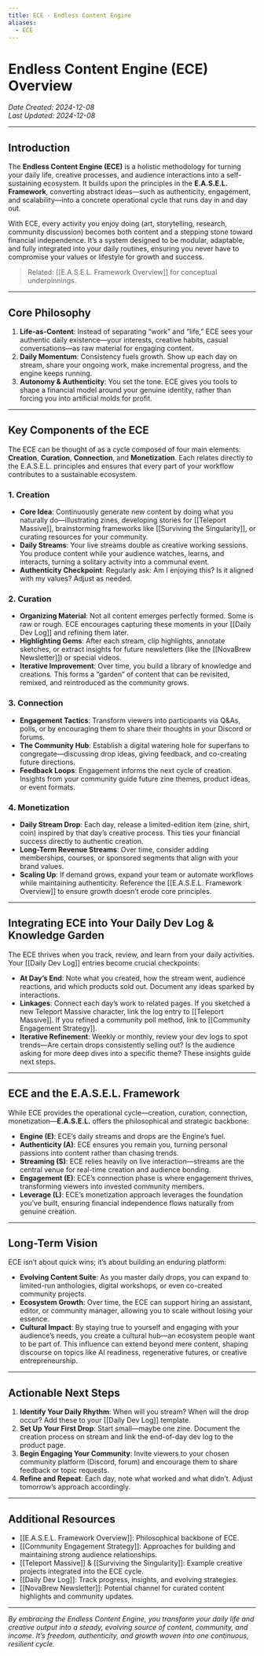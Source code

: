 ```yaml
---
title: ECE - Endless Content Engine
aliases:
  - ECE
---
```


# Endless Content Engine (ECE) Overview

*Date Created: 2024-12-08*  
*Last Updated: 2024-12-08*

---

## Introduction
The **Endless Content Engine (ECE)** is a holistic methodology for turning your daily life, creative processes, and audience interactions into a self-sustaining ecosystem. It builds upon the principles in the **E.A.S.E.L. Framework**, converting abstract ideas—such as authenticity, engagement, and scalability—into a concrete operational cycle that runs day in and day out.

With ECE, every activity you enjoy doing (art, storytelling, research, community discussion) becomes both content and a stepping stone toward financial independence. It’s a system designed to be modular, adaptable, and fully integrated into your daily routines, ensuring you never have to compromise your values or lifestyle for growth and success.

> Related: [[E.A.S.E.L. Framework Overview]] for conceptual underpinnings.

---

## Core Philosophy
1. **Life-as-Content**: Instead of separating “work” and “life,” ECE sees your authentic daily existence—your interests, creative habits, casual conversations—as raw material for engaging content.
2. **Daily Momentum**: Consistency fuels growth. Show up each day on stream, share your ongoing work, make incremental progress, and the engine keeps running.
3. **Autonomy & Authenticity**: You set the tone. ECE gives you tools to shape a financial model around your genuine identity, rather than forcing you into artificial molds for profit.

---

## Key Components of the ECE
The ECE can be thought of as a cycle composed of four main elements: **Creation**, **Curation**, **Connection**, and **Monetization**. Each relates directly to the E.A.S.E.L. principles and ensures that every part of your workflow contributes to a sustainable ecosystem.

### 1. Creation
- **Core Idea**: Continuously generate new content by doing what you naturally do—illustrating zines, developing stories for [[Teleport Massive]], brainstorming frameworks like [[Surviving the Singularity]], or curating resources for your community.
- **Daily Streams**: Your live streams double as creative working sessions. You produce content while your audience watches, learns, and interacts, turning a solitary activity into a communal event.
- **Authenticity Checkpoint**: Regularly ask: Am I enjoying this? Is it aligned with my values? Adjust as needed.

### 2. Curation
- **Organizing Material**: Not all content emerges perfectly formed. Some is raw or rough. ECE encourages capturing these moments in your [[Daily Dev Log]] and refining them later.
- **Highlighting Gems**: After each stream, clip highlights, annotate sketches, or extract insights for future newsletters (like the [[NovaBrew Newsletter]]) or special videos.
- **Iterative Improvement**: Over time, you build a library of knowledge and creations. This forms a “garden” of content that can be revisited, remixed, and reintroduced as the community grows.

### 3. Connection
- **Engagement Tactics**: Transform viewers into participants via Q&As, polls, or by encouraging them to share their thoughts in your Discord or forums.
- **The Community Hub**: Establish a digital watering hole for superfans to congregate—discussing drop ideas, giving feedback, and co-creating future directions.
- **Feedback Loops**: Engagement informs the next cycle of creation. Insights from your community guide future zine themes, product ideas, or event formats.

### 4. Monetization
- **Daily Stream Drop**: Each day, release a limited-edition item (zine, shirt, coin) inspired by that day’s creative process. This ties your financial success directly to authentic creation.
- **Long-Term Revenue Streams**: Over time, consider adding memberships, courses, or sponsored segments that align with your brand values.
- **Scaling Up**: If demand grows, expand your team or automate workflows while maintaining authenticity. Reference the [[E.A.S.E.L. Framework Overview]] to ensure growth doesn’t erode core principles.

---

## Integrating ECE into Your Daily Dev Log & Knowledge Garden
The ECE thrives when you track, review, and learn from your daily activities. Your [[Daily Dev Log]] entries become crucial checkpoints:

- **At Day’s End**: Note what you created, how the stream went, audience reactions, and which products sold out. Document any ideas sparked by interactions.
- **Linkages**: Connect each day’s work to related pages. If you sketched a new Teleport Massive character, link the log entry to [[Teleport Massive]]. If you refined a community poll method, link to [[Community Engagement Strategy]].
- **Iterative Refinement**: Weekly or monthly, review your dev logs to spot trends—Are certain drops consistently selling out? Is the audience asking for more deep dives into a specific theme? These insights guide next steps.

---

## ECE and the E.A.S.E.L. Framework
While ECE provides the operational cycle—creation, curation, connection, monetization—**E.A.S.E.L.** offers the philosophical and strategic backbone:

- **Engine (E)**: ECE’s daily streams and drops are the Engine’s fuel.
- **Authenticity (A)**: ECE ensures you remain you, turning personal passions into content rather than chasing trends.
- **Streaming (S)**: ECE relies heavily on live interaction—streams are the central venue for real-time creation and audience bonding.
- **Engagement (E)**: ECE’s connection phase is where engagement thrives, transforming viewers into invested community members.
- **Leverage (L)**: ECE’s monetization approach leverages the foundation you’ve built, ensuring financial independence flows naturally from genuine creation.

---

## Long-Term Vision
ECE isn’t about quick wins; it’s about building an enduring platform:

- **Evolving Content Suite**: As you master daily drops, you can expand to limited-run anthologies, digital workshops, or even co-created community projects.
- **Ecosystem Growth**: Over time, the ECE can support hiring an assistant, editor, or community manager, allowing you to scale without losing your essence.
- **Cultural Impact**: By staying true to yourself and engaging with your audience’s needs, you create a cultural hub—an ecosystem people want to be part of. This influence can extend beyond mere content, shaping discourse on topics like AI readiness, regenerative futures, or creative entrepreneurship.

---

## Actionable Next Steps
1. **Identify Your Daily Rhythm**: When will you stream? When will the drop occur? Add these to your [[Daily Dev Log]] template.
2. **Set Up Your First Drop**: Start small—maybe one zine. Document the creation process on stream and link the end-of-day dev log to the product page.
3. **Begin Engaging Your Community**: Invite viewers to your chosen community platform (Discord, forum) and encourage them to share feedback or topic requests.
4. **Refine and Repeat**: Each day, note what worked and what didn’t. Adjust tomorrow’s approach accordingly.

---

## Additional Resources
- [[E.A.S.E.L. Framework Overview]]: Philosophical backbone of ECE.
- [[Community Engagement Strategy]]: Approaches for building and maintaining strong audience relationships.
- [[Teleport Massive]] & [[Surviving the Singularity]]: Example creative projects integrated into the ECE cycle.
- [[Daily Dev Log]]: Track progress, insights, and evolving strategies.
- [[NovaBrew Newsletter]]: Potential channel for curated content highlights and community updates.

---

*By embracing the Endless Content Engine, you transform your daily life and creative output into a steady, evolving source of content, community, and income. It’s freedom, authenticity, and growth woven into one continuous, resilient cycle.*  
